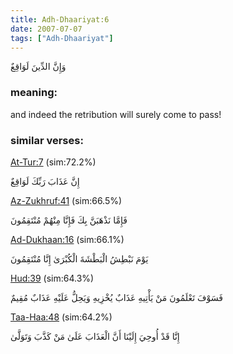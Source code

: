 ```yaml
---
title: Adh-Dhaariyat:6
date: 2007-07-07
tags: ["Adh-Dhaariyat"]
---
```

وَإِنَّ الدِّينَ لَوَاقِعٌ
### meaning: 
and indeed the retribution will surely come to pass!
### similar verses: 

[At-Tur:7](/52/7) (sim:72.2%)

إِنَّ عَذَابَ رَبِّكَ لَوَاقِعٌ

[Az-Zukhruf:41](/43/41) (sim:66.5%)

فَإِمَّا نَذْهَبَنَّ بِكَ فَإِنَّا مِنْهُمْ مُنْتَقِمُونَ

[Ad-Dukhaan:16](/44/16) (sim:66.1%)

يَوْمَ نَبْطِشُ الْبَطْشَةَ الْكُبْرَىٰ إِنَّا مُنْتَقِمُونَ

[Hud:39](/11/39) (sim:64.3%)

فَسَوْفَ تَعْلَمُونَ مَنْ يَأْتِيهِ عَذَابٌ يُخْزِيهِ وَيَحِلُّ عَلَيْهِ عَذَابٌ مُقِيمٌ

[Taa-Haa:48](/20/48) (sim:64.2%)

إِنَّا قَدْ أُوحِيَ إِلَيْنَا أَنَّ الْعَذَابَ عَلَىٰ مَنْ كَذَّبَ وَتَوَلَّىٰ

